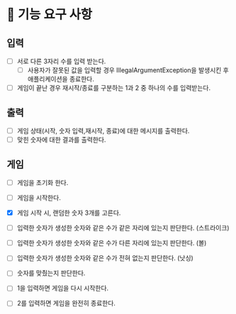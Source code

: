 # 🚀 기능 요구 사항

## 입력
- [ ] 서로 다른 3자리 수를 입력 받는다. 
  - [ ] 사용자가 잘못된 값을 입력할 경우 IllegalArgumentException을 발생시킨 후 애플리케이션을 종료한다.
- [ ] 게임이 끝난 경우 재시작/종료를 구분하는 1과 2 중 하나의 수를 입력받는다.

## 출력 
- [ ] 게임 상태(시작, 숫자 입력,재시작, 종료)에 대한 메시지를 출력한다. 
- [ ] 맞힌 숫자에 대한 결과를 출력한다. 

## 게임
- [ ] 게임을 초기화 한다.
- [ ] 게임을 시작한다. 
- [x] 게임 시작 시, 랜덤한 숫자 3개를 고른다. 
- [ ] 입력한 숫자가 생성한 숫자와 같은 수가 같은 자리에 있는지 판단한다. (스트라이크)
- [ ] 입력한 숫자가 생성한 숫자와 같은 수가 다른 자리에 있는지 판단한다. (볼)
- [ ] 입력한 숫자가 생성한 숫자와 같은 수가 전혀 없는지 판단한다. (낫싱)
- [ ] 숫자를 맞췄는지 판단한다.
- [ ] 1을 입력하면 게임을 다시 시작한다. 
- [ ] 2를 입력하면 게임을 완전히 종료한다. 

